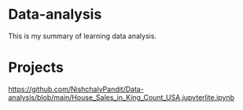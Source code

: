# Data-analysis

This is my summary of learning data analysis.

# Projects
https://github.com/NishchalvPandit/Data-analysis/blob/main/House_Sales_in_King_Count_USA.jupyterlite.ipynb

